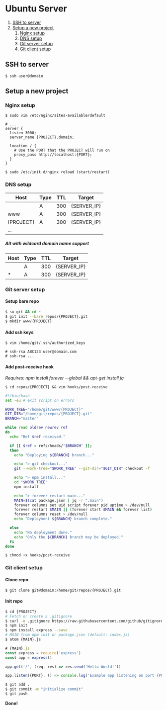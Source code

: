 Ubuntu Server
============

1. [SSH to server](#ssh-to-server)
2. [Setup a new project](#setup-a-new-project)
    1. [Nginx setup](#nginx-setup)
    2. [DNS setup](#dns-setup)
    3. [Git server setup](#git-server-setup)
    4. [Git client setup](#git-client-setup)

SSH to server
---------------
`$ ssh user@domain`

Setup a new project
---------------

### Nginx setup
`$ sudo vim /etc/nginx/sites-available/default`

```nginx
# ...
server {
  listen 3000;
  server_name {PROJECT}.domain;
  
  location / {
    # Use the PORT that the PROJECT will run on
    proxy_pass http://localhost:{PORT};
  }
}
```

`$ sudo /etc/init.d/nginx reload (start/restart)`

### DNS setup
| Host      | Type | TTL | Target      |
| --------- | ---- | --- | ----------- |
|           | A    | 300 | {SERVER_IP} |
| www       | A    | 300 | {SERVER_IP} |
| {PROJECT} | A    | 300 | {SERVER_IP} |
| ...

##### Alt with wildcard domain name support
| Host      | Type | TTL | Target      |
| --------- | ---- | --- | ----------- |
|           | A    | 300 | {SERVER_IP} |
| *         | A    | 300 | {SERVER_IP} |

### Git server setup
#### Setup bare repo
```sh
$ su git && cd ~
$ git init --bare repos/{PROJECT}.git
$ mkdir www/{PROJECT}
```

#### Add ssh keys
`$ vim /home/git/.ssh/authorized_keys`

```
# ssh-rsa ABC123 user@domain.com
# ssh-rsa ...
```

#### Add post-receive hook
*Requires: npm install forever --global && apt-get install jq*

`$ cd repos/{PROJECT} && vim hooks/post-receive`

```bash
#!/bin/bash 
set -eu # exit script on errors

WORK_TREE="/home/git/www/{PROJECT}"
GIT_DIR="/home/git/repos/{PROJECT}.git"
BRANCH="master"

while read oldrev newrev ref
do
  echo "Ref $ref received."

  if [[ $ref = refs/heads/"$BRANCH" ]];
  then
    echo "Deploying ${BRANCH} branch..."

    echo "> git checkout..."
    git --work-tree="$WORK_TREE" --git-dir="$GIT_DIR" checkout -f

    echo "> npm install..."
    cd "$WORK_TREE"
    npm install

    echo "> forever restart main..."
    MAIN=$(cat package.json | jq -r ".main")
    forever columns set uid script forever pid uptime > /dev/null
    forever restart $MAIN || (forever start $MAIN && forever list)
    forever columns reset > /dev/null
    echo "Deployment ${BRANCH} branch complete."

  else
    echo "No deployment done."
    echo "Only the ${BRANCH} branch may be deployed."
  fi
done
```

`$ chmod +x hooks/post-receive`

### Git client setup
#### Clone repo
`$ git clone git@domain:/home/git/repos/{PROJECT}.git`

#### Init repo
```sh
$ cd {PROJECT}
# Fetch or create a .gitignore
$ curl -o .gitignore https://raw.githubusercontent.com/github/gitignore/master/Node.gitignore
$ npm init
$ npm install express --save
# MAIN from npm init or package.json (default: index.js)
$ atom {MAIN}.js
```
```js
# {MAIN}.js
const express = require('express')
const app = express()

app.get('/', (req, res) => res.send('Hello World!'))

app.listen({PORT}, () => console.log('Example app listening on port {PORT}!'))
```
```sh
$ git add .
$ git commit -m "initialize commit"
$ git push
```

**Done!**
